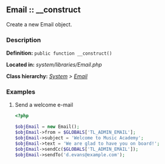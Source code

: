 
Email :: __construct
-------------------------------------------

Create a new Email object.


### Description ###

**Definition:** `public function __construct()`

**Located in:** *system/libraries/Email.php*

**Class hierarchy:** *[System](../System.md) > [Email](../Email.md)*


### Examples ###

1. Send a welcome e-mail

	```php
	<?php

	$objEmail = new Email();
	$objEmail->from = $GLOBALS['TL_ADMIN_EMAIL'];
	$objEmail->subject = 'Welcome to Music Academy';
	$objEmail->text = 'We are glad to have you on board!';
	$objEmail->sendCc($GLOBALS['TL_ADMIN_EMAIL']);
	$objEmail->sendTo('d.evans@example.com');
	```

